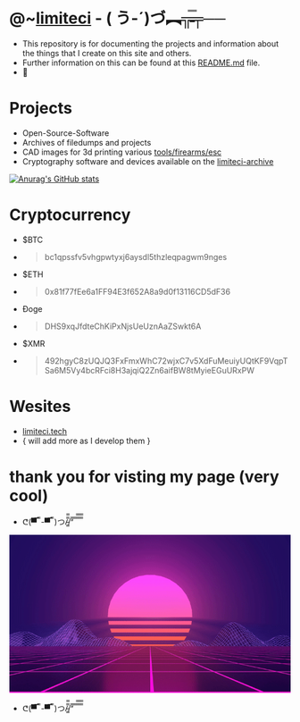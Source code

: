 # @~[limiteci](https://limiteci.tech)  -  ( う-´)づ︻╦̵̵̿╤──
- This repository is for documenting the projects and information about the things that I create on this site and others.
- Further information on this can be found at this [README.md](https://github.com/limiteci/limiteci/blob/main/README.md) file.
- 🐧
# Projects
- Open-Source-Software
- Archives of filedumps and projects
- CAD images for 3d printing various [tools/firearms/esc](https://github.com/limiteci/vault)
- Cryptography software and devices available on the [limiteci-archive](https://limiteci.tech)

[![Anurag's GitHub stats](https://github-readme-stats.vercel.app/api?username=limiteci)](https://github.com/anuraghazra/github-readme-stats)

# Cryptocurrency
- $BTC
- >bc1qpssfv5vhgpwtyxj6aysdl5thzleqpagwm9nges
- $ETH
- >0x81f77fEe6a1FF94E3f652A8a9d0f13116CD5dF36
- Ɖoge
- >DHS9xqJfdteChKiPxNjsUeUznAaZSwkt6A
- $XMR
- >492hgyC8zUQJQ3FxFmxWhC72wjxC7v5XdFuMeuiyUQtKF9VqpTSa6M5Vy4bcRFci8H3ajqiQ2Zn6aifBW8tMyieEGuURxPW
# Wesites
- [limiteci.tech](https://limiteci.tech)
- { will add more as I develop them }
# thank you for visting my page (very cool)
- ᕦ(▀̿ ̿ -▀̿ ̿ )つ/̵͇̿̿/’̿’̿ ̿ ̿̿ ̿̿ ̿̿

![](esc/images/hyper.gif)
- ᕦ(▀̿ ̿ -▀̿ ̿ )つ/̵͇̿̿/’̿’̿ ̿ ̿̿ ̿̿ ̿̿
